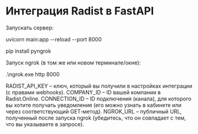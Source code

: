 # Интеграция Radist в FastAPI

Запускать сервер:

uvicorn main:app --reload --port 8000


pip install pyngrok

Запуск ngrok (в том же или новом терминале/окне):

.\ngrok.exe http 8000


RADIST_API_KEY – ключ, который вы получили в настройках интеграции (с правами webhooks).
COMPANY_ID – ID вашей компании в Radist.Online.
CONNECTION_ID – ID подключения (канала), для которого вы хотите получать уведомления (его можно узнать в кабинете или через соответствующий GET‑метод).
NGROK_URL – публичный URL, полученный после запуска ngrok (убедитесь, что он совпадает с тем, что вы указываете в запросе).